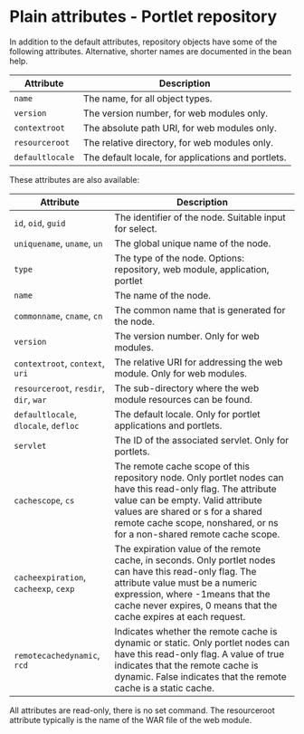 # Plain attributes - Portlet repository

In addition to the default attributes, repository objects have some of the following attributes. Alternative, shorter names are documented in the bean help.

|Attribute|Description|
|---------|-----------|
|`name`|The name, for all object types.|
|`version`|The version number, for web modules only.|
|`contextroot`|The absolute path URI, for web modules only.|
|`resourceroot`|The relative directory, for web modules only.|
|`defaultlocale`|The default locale, for applications and portlets.|

These attributes are also available:

|Attribute|Description|
|---------|-----------|
|`id`, `oid`, `guid`|The identifier of the node. Suitable input for select.|
|`uniquename`, `uname`, `un`|The global unique name of the node.|
|`type`|The type of the node. Options: repository, web module, application, portlet|
|`name`|The name of the node.|
|`commonname`, `cname`, `cn`|The common name that is generated for the node.|
|`version`|The version number. Only for web modules.|
|`contextroot`, `context`, `uri`|The relative URI for addressing the web module. Only for web modules.|
|`resourceroot`, `resdir`, `dir`, `war`|The sub-directory where the web module resources can be found.|
|`defaultlocale`, `dlocale`, `defloc`|The default locale. Only for portlet applications and portlets.|
|`servlet`|The ID of the associated servlet. Only for portlets.|
|`cachescope`, `cs`|The remote cache scope of this repository node. Only portlet nodes can have this read-only flag. The attribute value can be empty. Valid attribute values are shared or s for a shared remote cache scope, nonshared, or ns for a non-shared remote cache scope.|
|`cacheexpiration`, `cacheexp`, `cexp`|The expiration value of the remote cache, in seconds. Only portlet nodes can have this read-only flag. The attribute value must be a numeric expression, where -1means that the cache never expires, 0 means that the cache expires at each request.|
|`remotecachedynamic`, `rcd`|Indicates whether the remote cache is dynamic or static. Only portlet nodes can have this read-only flag. A value of true indicates that the remote cache is dynamic. False indicates that the remote cache is a static cache.|

All attributes are read-only, there is no set command. The resourceroot attribute typically is the name of the WAR file of the web module.


